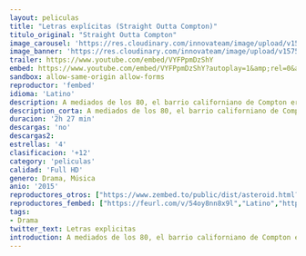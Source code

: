 ```yaml
---
layout: peliculas
title: "Letras explícitas (Straight Outta Compton)"
titulo_original: "Straight Outta Compton"
image_carousel: 'https://res.cloudinary.com/innovateam/image/upload/v1575689168/letras-min_aijrb7.jpg'
image_banner: 'https://res.cloudinary.com/innovateam/image/upload/v1575689168/hqdefault_1_-min_1_apvm4t.jpg'
trailer: https://www.youtube.com/embed/VYFPpmDzShY
embed: https://www.youtube.com/embed/VYFPpmDzShY?autoplay=1&amp;rel=0&amp;hd=1&border=0&wmode=opaque&enablejsapi=1&modestbranding=1&controls=1&showinfo=0
sandbox: allow-same-origin allow-forms
reproductor: 'fembed'
idioma: 'Latino'
description: A mediados de los 80, el barrio californiano de Compton era uno de los lugares más peligrosos de Estados Unidos. Cuando un grupo de jóvenes convirtieron sus experiencias vitales en una música brutalmente sincera que se rebelaba contra la autoridad, le dieron voz a una generación silenciada. Siguiendo la meteórica trayectoria de N.W.A. (formado por Arabian Prince, DJ Yella, Dr. Dre, Eazy-E, Ice Cube y MC Ren), la película narra la historia de cómo estos chicos revolucionaron para siempre la música y la cultura popular al contar al mundo cómo era realmente la vida en el ghetto.
description_corta: A mediados de los 80, el barrio californiano de Compton era uno de los lugares más peligrosos de Estados Unidos. Cuando un grupo de jóvenes convirtieron sus experiencias vitales en una música brutalmente sincera que se ...
duracion: '2h 27 min'
descargas: 'no'
descargas2:
estrellas: '4'
clasificacion: '+12'
category: 'peliculas'
calidad: 'Full HD'
genero: Drama, Música
anio: '2015'
reproductores_otros: ["https://www.zembed.to/public/dist/asteroid.html?id=d0af7c5d540b8ab00bbfcc8ef8c4c475&title=Straight%20Outta%20Compton","Latino","https://movcloud.net/embed/if-yEiRL0tAk","Latino","https://mstream.press/t23l0kz3mk4s","Latino"]
reproductores_fembed: ["https://feurl.com/v/54oy8nn8x9l","Latino","https://feurl.com/v/80oe5gqr17o","Latino"]
tags:
- Drama
twitter_text: Letras explicitas
introduction: A mediados de los 80, el barrio californiano de Compton era uno de los lugares más peligrosos de Estados Unidos. Cuando un grupo de jóvenes convirtieron sus experiencias vitales en una música brutalmente sincera que se ...
---
```



 







